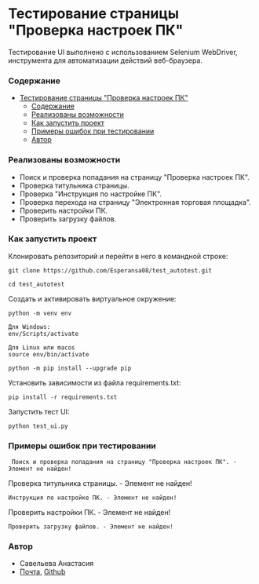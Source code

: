 
# Тестирование страницы "Проверка настроек ПК"
Тестирование UI выполнено с использованием Selenium WebDriver, инструмента для автоматизации действий веб-браузера.  

### Содержание
- [Тестирование страницы "Проверка настроек ПК"](#тестирование-страницы-проверка-настроек-пк)
    - [Содержание](#содержание)
    - [Реализованы возможности](#реализованы-возможности)
    - [Как запустить проект](#как-запустить-проект)
    - [Примеры ошибок при тестировании](#примеры-ошибок-при-тестировании)
    - [Автор](#автор)


### Реализованы возможности
* Поиск и проверка попадания на страницу "Проверка настроек ПК".
* Проверка титульника страницы.
* Проверка "Инструкция по настройке ПК".
* Проверка перехода на страницу "Электронная торговая площадка".
* Проверить настройки ПК.
* Проверить загрузку файлов.


### Как запустить проект

Клонировать репозиторий и перейти в него в командной строке:

```
git clone https://github.com/Esperansa08/test_autotest.git
```
```
cd test_autotest
```

Cоздать и активировать виртуальное окружение:

```
python -m venv env
```
```
Для Windows:
env/Scripts/activate

Для Linux или macos
source env/bin/activate
```
```
python -m pip install --upgrade pip
```

Установить зависимости из файла requirements.txt:
```
pip install -r requirements.txt
```
Запустить тест UI:
```
python test_ui.py
```

### Примеры ошибок при тестировании
```
 Поиск и проверка попадания на страницу "Проверка настроек ПК". - Элемент не найден!
 ```
 Проверка титульника страницы. - Элемент не найден!
 ```
 Инструкция по настройке ПК. - Элемент не найден!
 ```
 Проверить настройки ПК. - Элемент не найден!
 ```
 Проверить загрузку файлов. - Элемент не найден!
```

### Автор
 * Савельева Анастасия 
 * [Почта](Visteria09@yandex.ru), [Github](https://github.com/Esperansa08) 
